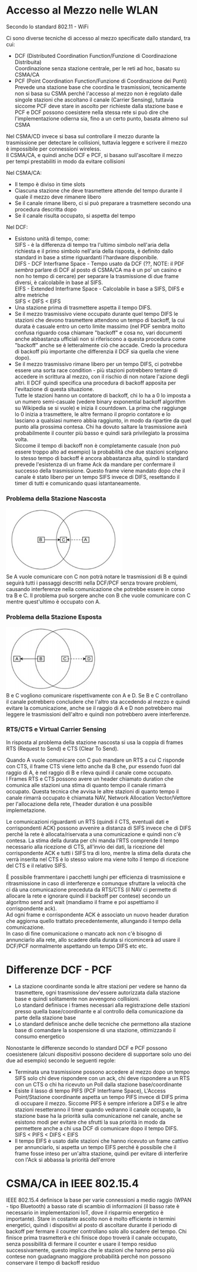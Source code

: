 # Accesso al Mezzo nelle WLAN

Secondo lo standard 802.11 - WiFi

Ci sono diverse tecniche di accesso al mezzo specificate dallo standard, tra cui:

* DCF (Distributed Coordination Function/Funzione di Coordinazione Distribuita)\
  Coordinazione senza stazione centrale, per le reti ad hoc, basato su CSMA/CA
* PCF (Point Coordination Function/Funzione di Coordinazione dei Punti)\
  Prevede una stazione base che coordina le trasmissioni, tecnicamente non si basa su CSMA perché l'accesso al mezzo non è regolato dalle singole stazioni che ascoltano il canale (Carrier Sensing), tuttavia siccome PCF deve stare in ascolto per richieste dalla stazione base e PCF e DCF possono coesistere nella stessa rete si può dire che l'implementazione odierna sia, fino a un certo punto, basata almeno sul CSMA

Nel CSMA/CD invece si basa sul controllare il mezzo durante la trasmissione per detectare le collisioni, tuttavia leggere e scrivere il mezzo è impossibile per connessioni wireless.\
Il CSMA/CA, e quindi anche DCF e PCF, si basano sull'ascoltare il mezzo per tempi prestabiliti in modo da evitare collisioni

Nel CSMA/CA:

* Il tempo è diviso in time slots
* Ciascuna stazione che deve trasmettere attende del tempo durante il quale il mezzo deve rimanere libero
* Se il canale rimane libero, ci si può preparare a trasmettere secondo una procedura descritta dopo
* Se il canale risulta occupato, si aspetta del tempo

Nel DCF:

* Esistono unità di tempo, come:\
  SIFS - è la differenza di tempo tra l'ultimo simbolo nell'aria della richiesta e il primo simbolo nell'aria della risposta, è definito dallo standard in base a stime riguardanti l'hardware disponibile.\
  DIFS - DCF Interframe Space - Tempo usato da DCF (??, NOTE: il PDF *sembra* parlare di DCF al posto di CSMA/CA ma è un po' un casino e non ho tempo di cercare) per separare la trasmissione di due frame diversi, è calcolabile in base al SIFS.\
  EIFS - Extended Interframe Space - Calcolabile in base a SIFS, DIFS e altre metriche\
  SIFS < DIFS < EIFS
* Una stazione prima di trasmettere aspetta il tempo DIFS.
* Se il mezzo trasmissivo viene occupato durante quel tempo DIFS le stazioni che devono trasmettere attendono un tempo di backoff, la cui durata è casuale entro un certo limite massimo (nel PDF sembra molto confusa riguardo cosa chiamare "backoff" e cosa no, vari documenti anche abbastanza ufficiali non si riferiscono a questa procedura come "backoff" anche se è letteralmente ciò che accade. Credo la procedura di backoff più importante che differenzia il DCF sia quella che viene dopo).
* Se il mezzo trasmissivo rimane libero per un tempo DIFS, ci potrebbe essere una sorta race condition - più stazioni potrebbero tentare di accedere in scrittura al mezzo, con il rischio di non notare l'azione degli altri. Il DCF quindi specifica una procedura di backoff apposita per l'evitazione di questa situazione.\
  Tutte le stazioni hanno un contatore di backoff, chi lo ha a 0 lo imposta a un numero semi-casuale (vedere binary exponential backoff algorithm su Wikipedia se si vuole) e inizia il countdown. La prima che raggiunge lo 0 inizia a trasmettere, le altre fermano il proprio contatore e lo lasciano a qualsiasi numero abbia raggiunto, in modo da ripartire da quel punto alla prossima contesa. Chi ha dovuto saltare la trasmissione avrà probabilmente il counter più basso e quindi sarà privilegiato la prossima volta.\
  Siccome il tempo di backoff non è completamente casuale (non può essere troppo alto ad esempio) la probabilità che due stazioni scelgano lo stesso tempo di backoff è ancora abbastanza alta, quindi lo standard prevede l'esistenza di un frame Ack da mandare per confermare il successo della trasmissione. Questo frame viene mandato dopo che il canale è stato libero per un tempo SIFS invece di DIFS, resettando il timer di tutti e comunicando quasi istantaneamente.

### Problema della Stazione Nascosta

![Stazione Nascosta.png](Stazione%20Nascosta.png)  
Se A vuole comunicare con C non potrà notare le trasmissioni di B e quindi seguirà tutti i passaggi descritti nella DCF/PCF senza trovare problemi, causando interferenze nella comunicazione che potrebbe essere in corso tra B e C. Il problema può sorgere anche con B che vuole comunicare con C mentre quest'ultimo è occupato con A.

### Problema della Stazione Esposta

![Stazione Esposta.png](Stazione%20Esposta.png)  
B e C vogliono comunicare rispettivamente con A e D. Se B e C controllano il canale potrebbero concludere che l'altro sta accedendo al mezzo e quindi evitare la comunicazione, anche se il raggio di A e D non potrebbero mai leggere le trasmissioni dell'altro e quindi non potrebbero avere interferenze.

### RTS/CTS e Virtual Carrier Sensing

In risposta al problema della stazione nascosta si usa la coppia di frames RTS (Request to Send) e CTS (Clear To Send).

Quando A vuole comunicare con C può mandare un RTS a cui C risponde con CTS, il frame CTS viene letto anche da B che, pur essendo fuori dal raggio di A, è nel raggio di B e rileva quindi il canale come occupato.\
I Frames RTS e CTS possono avere un header chiamato duration che comunica alle stazioni una stima di quanto tempo il canale rimarrà occupato. Questa tecnica che avvisa le altre stazioni di quanto tempo il canale rimarrà occupato è chiamata NAV, Network Allocation Vector/Vettore per l'allocazione della rete, l'header duration è una possibile implemetazione.

Le comunicazioni riguardanti un RTS (quindi il CTS, eventuali dati e corrispondenti ACK) possono avvenire a distanza di SIFS invece che di DIFS perché la rete è allocata/riservata a una comunicazione e quindi non c'è contesa. La stima della durata per chi manda l'RTS comprende il tempo necessario alla ricezione di CTS, all'invio dei dati, la ricezione del corrispondente ACK e tutti i SIFS tra di loro, mentre la stima della durata che verrà inserita nel CTS è lo stesso valore ma viene tolto il tempo di ricezione del CTS e il relativo SIFS.

È possibile frammentare i pacchetti lunghi per efficienza di trasmissione e ritrasmissione in caso di interferenze e comunque sfruttare la velocità che ci dà una comunicazione preceduta da RTS/CTS  (il NAV ci permette di allocare la rete e ignorare quindi il backoff per contese) secondo un algoritmo send and wait (mandiamo il frame e poi aspettiamo il corrispondente ack).\
Ad ogni frame e corrispondente ACK è associato un nuovo header duration che aggiorna quello trattato precedentemente, allungando il tempo della comunicazione.\
In caso di fine comunicazione o mancato ack non c'è bisogno di annunciarlo alla rete, allo scadere della durata si ricomincerà ad usare il DCF/PCF normalmente aspettando un tempo DIFS etc etc.

# Differenze DCF - PCF

* La stazione coordinante sonda le altre stazioni per vedere se hanno da trasmettere, ogni trasmissione dev'essere autorizzata dalla stazione base e quindi solitamente non avvengono collisioni.\
  Lo standard definisce i frames necessari alla registrazione delle stazioni presso quella base/coordinante e al controllo della comunicazione da parte della stazione base
* Lo standard definisce anche delle tecniche che permettono alla stazione base di comandare la sospensione di una stazione, ottimizzando il consumo energetico

Nonostante le differenze secondo lo standard DCF e PCF possono coesistenere (alcuni dispositivi possono decidere di supportare solo uno dei due ad esempio) secondo le seguenti regole:

* Terminata una trasmissione possono accedere al mezzo dopo un tempo SIFS solo chi deve rispondere con un ack, chi deve rispondere a un RTS con un CTS o chi ha ricevuto un Poll dalla stazione base/coordinante
* Esiste il lasso di tempo PIFS (PCF Interframe Space), L'Access Point/Stazione coordinante aspetta un tempo PIFS invece di DIFS prima di occupare il mezzo. Siccome PIFS è sempre inferiore a DIFS e le altre stazioni resetteranno il timer quando vedranno il canale occupato, la stazione base ha la priorità sulla comunicazione nel canale, anche se esistono modi per evitare che sfrutti la sua priorità in modo da permettere anche a chi usa DCF di comunicare dopo il tempo DIFS.\
  SIFS < PIFS < DIFS < EIFS
* Il tempo EIFS è usato dalle stazioni che hanno ricevuto un frame cattivo per annunciarlo, si aspetta un tempo EIFS perché è possibile che il frame fosse inteso per un'altra stazione, quindi per evitare di interferire con l'Ack si abbassa la priorità dell'errore

# CSMA/CA in IEEE 802.15.4

IEEE 802.15.4 definisce la base per varie connessioni a medio raggio (WPAN - tipo Bluetooth) a basso rate di scambio di informazioni (il basso rate è necessario in implementazioni IoT, dove il risparmio energetico è importante). Stare in costante ascolto non è molto efficiente in termini energetici, quindi i dispositivi al posto di ascoltare durante il periodo di backoff per fermare il counter controllano solo allo scadere del tempo. Chi finisce prima trasmetterà e chi finisce dopo troverà il canale occupato, senza possibilità di fermare il counter e usare il tempo residuo successivamente, questo implica che le stazioni che hanno perso più contese non guadagnano maggiore probabilità perché non possono conservare il tempo di backoff residuo
